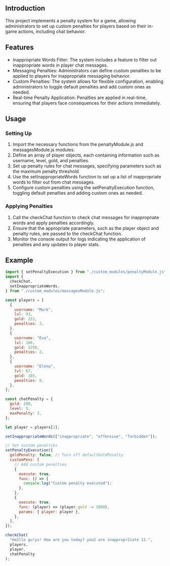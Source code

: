 ## Introduction
This project implements a penalty system for a game, allowing administrators to set up custom penalties for players based on their in-game actions, including chat behavior.

## Features
- Inappropriate Words Filter: The system includes a feature to filter out inappropriate words in player chat messages.
- Messaging Penalties: Administrators can define custom penalties to be applied to players for inappropriate messaging behavior.
- Custom Penalties: The system allows for flexible configuration, enabling administrators to toggle default penalties and add custom ones as needed.
- Real-time Penalty Application: Penalties are applied in real-time, ensuring that players face consequences for their actions immediately.

## Usage

### Setting Up

1. Import the necessary functions from the penaltyModule.js and messagesModule.js modules.
2. Define an array of player objects, each containing information such as username, level, gold, and penalties.
3. Set up penalty rules for chat messages, specifying parameters such as the maximum penalty threshold.
4. Use the setInappropriateWords function to set up a list of inappropriate words to filter out from chat messages.
5. Configure custom penalties using the setPenaltyExecution function, toggling default penalties and adding custom ones as needed.

### Applying Penalties
1. Call the checkChat function to check chat messages for inappropriate words and apply penalties accordingly.
2. Ensure that the appropriate parameters, such as the player object and penalty rules, are passed to the checkChat function.
3. Monitor the console output for logs indicating the application of penalties and any updates to player stats.

## Example

```javascript
import { setPenaltyExecution } from "./custom_modules/penaltyModule.js";
import {
  checkChat,
  setInappropriateWords,
} from "./custom_modules/messagesModule.js";

const players = [
  {
    username: "Mark",
    lvl: 93,
    gold: 222,
    penalties: 2,
  },
  {
    username: "Eva",
    lvl: 100,
    gold: 1250,
    penalties: 2,
  },
  {
    username: "Elena",
    lvl: 87,
    gold: 185,
    penalties: 0,
  },
];

const chatPenalty = {
  gold: 200,
  level: 5,
  maxPenalty: 3,
};

let player = players[1];

setInappropriateWords(["inappropriate", "offensive", "forbidden"]);

// Set custom penalties
setPenaltyExecution({
  goldPenalty: false, // Turn off defaultGoldPenalty
  customPens: [
    // Add custom penalties
    {
      execute: true,
      func: () => {
        console.log("Custom penalty executed");
      },
    },
    {
      execute: true,
      func: (player) => (player.gold -= 1000),
      params: { player: player },
    },
  ],
});

checkChat(
  "He2llo gu!ys! How are you today? you2 are inappropr2iate 12.",
  players,
  player,
  chatPenalty
);
```

